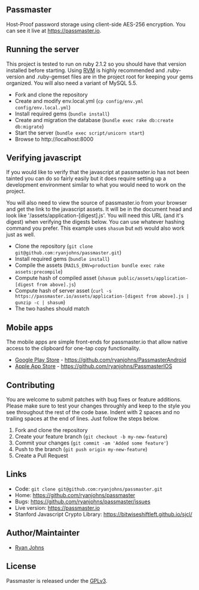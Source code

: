 ## Passmaster

Host-Proof password storage using client-side AES-256 encryption. You can see
it live at <https://passmaster.io>.

## Running the server

This project is tested to run on ruby 2.1.2 so you should have that version
installed before starting. Using [RVM](https://rvm.io/) is highly recommended and .ruby-version
and .ruby-gemset files are in the project root for keeping your gems organized.
You will also need a variant of MySQL 5.5.

 * Fork and clone the repository
 * Create and modify env.local.yml (`cp config/env.yml config/env.local.yml`)
 * Install required gems (`bundle install`)
 * Create and migration the database (`bundle exec rake db:create db:migrate`)
 * Start the server (`bundle exec script/unicorn start`)
 * Browse to http://localhost:8000

## Verifying javascript

If you would like to verify that the javascript at passmaster.io has not been
tainted you can do so fairly easily but it does require setting up a development
environment similar to what you would need to work on the project.

You will also need to view the source of passmaster.io from your browser and get the
link to the javascript assets. It will be in the document head and look like
'/assets/application-[digest].js'. You will need this URL (and it's digest) when
verifying the digests below. You can use whatever hashing command you prefer. This
example uses `shasum` but `md5` would also work just as well.

 * Clone the repository (`git clone git@github.com:ryanjohns/passmaster.git`)
 * Install required gems (`bundle install`)
 * Compile the assets (`RAILS_ENV=production bundle exec rake assets:precompile`)
 * Compute hash of compiled asset (`shasum public/assets/application-[digest from above].js`)
 * Compute hash of server asset (`curl -s https://passmaster.io/assets/application-[digest from above].js | gunzip -c | shasum`)
 * The two hashes should match

## Mobile apps

The mobile apps are simple front-ends for passmaster.io that allow native
access to the clipboard for one-tap copy functionality.

 * [Google Play Store](https://play.google.com/store/apps/details?id=io.passmaster.Passmaster) - <https://github.com/ryanjohns/PassmasterAndroid>
 * [Apple App Store](https://itunes.apple.com/us/app/passmaster/id615271561?mt=8) - <https://github.com/ryanjohns/PassmasterIOS>

## Contributing

You are welcome to submit patches with bug fixes or feature additions. Please
make sure to test your changes throughly and keep to the style you see throughout
the rest of the code base. Indent with 2 spaces and no trailing spaces at the end
of lines. Just follow the steps below.

1. Fork and clone the repository
2. Create your feature branch (`git checkout -b my-new-feature`)
3. Commit your changes (`git commit -am 'Added some feature'`)
4. Push to the branch (`git push origin my-new-feature`)
5. Create a Pull Request

## Links

* Code: `git clone git@github.com:ryanjohns/passmaster.git`
* Home: <https://github.com/ryanjohns/passmaster>
* Bugs: <https://github.com/ryanjohns/passmaster/issues>
* Live version: <https://passmaster.io>
* Stanford Javascript Crypto Library: <https://bitwiseshiftleft.github.io/sjcl/>

## Author/Maintainter

 * [Ryan Johns](https://github.com/ryanjohns)

## License

Passmaster is released under the [GPLv3](https://www.gnu.org/licenses/).
